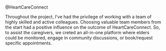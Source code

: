 @HeartCareConnect

Throughout the project, I've had the privilege of working with a team of highly skilled and active colleagues.
Choosing valuable team members from the start had a positive influence on the outcome of HeartCareConnect. 
So, to assist the caregivers, we creted an all-in-one platform where elders could be monitored, 
engage in community discussions, or book/request specific appointments.

